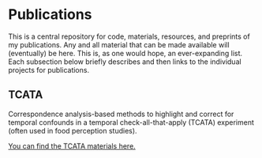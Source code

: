 Publications
================

This is a central repository for code, materials, resources, and preprints of my publications. Any and all material that can be made available will (eventually) be here. This is, as one would hope, an ever-expanding list. Each subsection below briefly describes and then links to the individual projects for publications.

TCATA
-----

Correspondence analysis-based methods to highlight and correct for temporal confounds in a temporal check-all-that-apply (TCATA) experiment (often used in food perception studies).

[You can find the TCATA materials here.](./TCATA_TemporalConfounds/)
